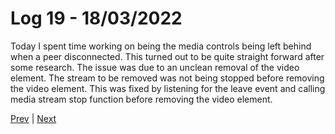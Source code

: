 # Log 19 - 18/03/2022

Today I spent time working on being the media controls being left behind when a peer disconnected. This turned out to be quite straight forward after some research. The issue was due to an unclean removal of the video element. The stream to be removed was not being stopped before removing the video element. This was fixed by listening for the leave event and calling media stream stop function before removing the video element.

[Prev](17032022.md) | [Next](22032022.md)